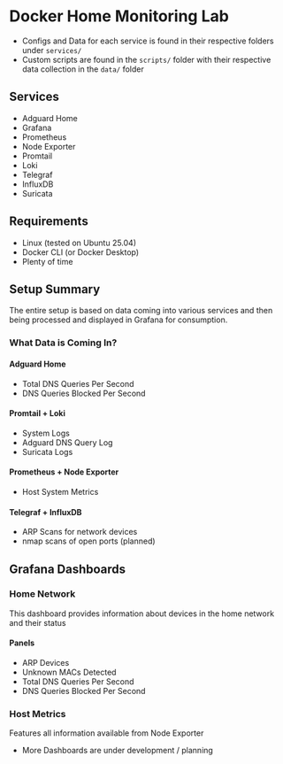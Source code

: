 # Docker Home Monitoring Lab

- Configs and Data for each service is found in their respective folders under `services/`
- Custom scripts are found in the `scripts/` folder with their respective data collection in the `data/` folder

## Services
- Adguard Home
- Grafana
- Prometheus
- Node Exporter
- Promtail
- Loki
- Telegraf
- InfluxDB
- Suricata

## Requirements
- Linux (tested on Ubuntu 25.04)
- Docker CLI (or Docker Desktop)
- Plenty of time

## Setup Summary
The entire setup is based on data coming into various services and then being processed and displayed in Grafana for consumption.

### What Data is Coming In?
#### Adguard Home
- Total DNS Queries Per Second
- DNS Queries Blocked Per Second

#### Promtail + Loki
- System Logs
- Adguard DNS Query Log
- Suricata Logs

#### Prometheus + Node Exporter
- Host System Metrics

#### Telegraf + InfluxDB
- ARP Scans for network devices
- nmap scans of open ports (planned)

## Grafana Dashboards
### Home Network
This dashboard provides information about devices in the home network and their status
#### Panels
- ARP Devices
- Unknown MACs Detected
- Total DNS Queries Per Second
- DNS Queries Blocked Per Second

### Host Metrics
Features all information available from Node Exporter

* More Dashboards are under development / planning
